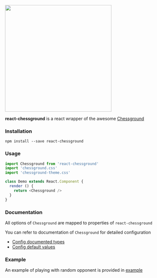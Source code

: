 <img src="https://github.com/rallets-network/react-chessground/raw/master/screenshoot/chess.png" width="350px" />

**react-chessground** is a react wrapper of the awesome [Chessground](https://github.com/ornicar/chessground)

### Installation

```
npm install --save react-chessground
```

### Usage

```js
import Chessground from 'react-chessground'
import 'chessground.css'
import 'chessground-theme.css'

class Demo extends React.Component {
  render () {
    return <Chessground />
  }
}
```

### Documentation

All options of `Chessground` are mapped to properties of `react-chessground`

You can refer to documentation of `Chessground` for detailed configuration

- [Config documented types](https://github.com/ornicar/chessground/tree/master/src/config.ts)
- [Config default values](https://github.com/ornicar/chessground/tree/master/src/state.ts)

### Example

An example of playing with random opponent is provided in [example](https://github.com/rallets-network/react-chessground/example)
